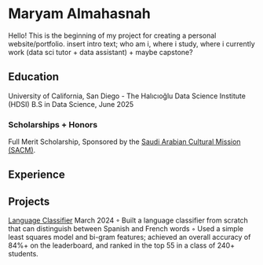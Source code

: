 # Maryam Almahasnah

Hello! This is the beginning of my project for creating a personal website/portfolio. insert intro text; who am i, where i study, where i currently work (data sci tutor + data assistant) + maybe capstone?

## Education

University of California, San Diego - The Halıcıoğlu Data Science Institute (HDSI) 
B.S in Data Science, June 2025

### Scholarships + Honors
Full Merit Scholarship, Sponsored by the [Saudi Arabian Cultural Mission \(SACM\)](https://www.sacm.org/).

## Experience


## Projects

[Language Classifier](https://github.com/malmahasnah/languageclassifier/tree/main)								March 2024
◦ Built a language classifier from scratch that can distinguish between Spanish and French words
◦ Used a simple least squares model and bi-gram features; achieved an overall accuracy of 84%+ on the leaderboard, and ranked in the top 55 in a class of 240+ students.
